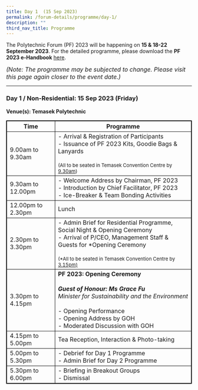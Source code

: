 ```yaml
---
title: Day 1  (15 Sep 2023)
permalink: /forum-details/programme/day-1/
description: ""
third_nav_title: Programme
---
```

The Polytechnic Forum (PF) 2023 will be happening on **15 &amp; 18-22 September 2023**. For the detailed programme, please download the **PF 2023 e-Handbook** [here](/files/polytechnic%20forum%202023%20-%20e-handbook.pdf).

<font size="-0.5"><i>(Note: The programme may be subjected to change. Please visit this page again closer to the event date.)</i></font>

<hr>

### **Day 1 / Non-Residential: 15 Sep 2023 (Friday)**
<b>Venue(s): Temasek Polytechnic</b>


<style>
table, th, td {
  border:1px solid black;
}
</style>

<table style="width:100%">
  <tbody><tr>
    <th>Time</th>
    <th>Programme</th>
  </tr>
  <tr>
    <td>9.00am to 9.30am</td>
    <td>- Arrival &amp; Registration of Participants<br>- Issuance of PF 2023 Kits, Goodie Bags &amp; Lanyards<br><br><font size="-1">(All to be seated in Temasek Convention Centre by <u>9.30am</u>)</font></td>
  </tr>
  <tr>
    <td>9.30am to 12.00pm</td>
    <td>- Welcome Address by Chairman, PF 2023<br>- Introduction by Chief Facilitator, PF 2023<br>- Ice-Breaker &amp; Team Bonding Activities</td>
  </tr>
		<tr>
    <td>12.00pm to 2.30pm</td>
    <td>Lunch</td>
  </tr>
  <tr>
		<td>2.30pm to 3.30pm</td>
    <td>- Admin Brief for Residential Programme, Social Night &amp; Opening Ceremony<br>- Arrival of P/CEO, Management Staff &amp; Guests for *Opening Ceremony<br><br><font size="-1">(*All to be seated in Temasek Convention Centre by <u>3.15pm)</u></font></td>
  </tr>
		<tr>
			<td>3.30pm to 4.15pm</td>
			<td><b>PF 2023: Opening Ceremony</b><br><br><b><i>Guest of Honour: Ms Grace Fu</i></b><br><i>Minister for Sustainability and the Environment</i><br><br>- Opening Performance<br>- Opening Address by GOH<br>- Moderated Discussion with GOH</td>
  </tr>
		<tr>
			<td>4.15pm to 5.00pm</td>
    <td>Tea Reception, Interaction &amp; Photo-taking</td>
  </tr>
  <tr>
		<td>5.00pm to 5.30pm</td>
    <td>- Debrief for Day 1 Programme<br>- Admin Brief for Day 2 Programme</td>
  </tr>
  <tr>
		<td>5.30pm to 6.00pm</td>
    <td>- Briefing in Breakout Groups<br>- Dismissal</td>
</tr></tbody></table>